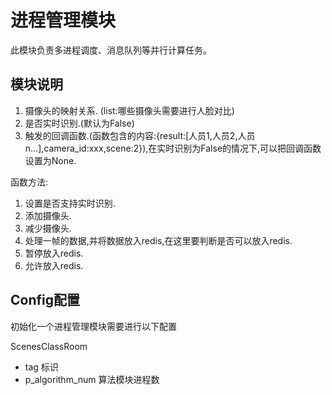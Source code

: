 # 进程管理模块
此模块负责多进程调度、消息队列等并行计算任务。

## 模块说明
1. 摄像头的映射关系. (list:哪些摄像头需要进行人脸对比)
2. 是否实时识别.(默认为False)
3. 触发的回调函数.(函数包含的内容:{result:[人员1,人员2,人员n...],camera_id:xxx,scene:2}),在实时识别为False的情况下,可以把回调函数设置为None.

函数方法:

1. 设置是否支持实时识别.
2. 添加摄像头.
3. 减少摄像头.
4. 处理一帧的数据,并将数据放入redis,在这里要判断是否可以放入redis.
5. 暂停放入redis.
6. 允许放入redis.

## Config配置
初始化一个进程管理模块需要进行以下配置

ScenesClassRoom
- tag 标识
- p_algorithm_num  算法模块进程数
